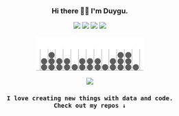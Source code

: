 <h3 align="center">Hi there 👋🏼 I'm Duygu.</h3> 
<p align="center"> <a href= "https://dduyg.github.io/" target="_blank"><img src="https://img.icons8.com/glyph-neue/32/1A1A1A/domain.png"/></a> <a href= "https://instagram.com/insert.data"><img src="https://img.icons8.com/fluency-systems-regular/32/null/instagram-new--v1.png"/></a> <a href= "https://medium.com/@duygudgd"><img src="https://img.icons8.com/fluency-systems-filled/32/null/medium-logo.png"/></a> <a href= "https://ko-fi.com/dduyg"><img src="https://img.icons8.com/pastel-glyph/31/000000/like--v1.png"/></a> </p> 
<p align="center"> <img width="250" src="https://github.com/dduyg/miscellaneous/blob/8ce1a83c9cf97ce9c933a0e442d2509027e76a22/bins-and-balls.gif"> </p>  
<div align="center">

![](https://komarev.com/ghpvc/?username=dduyg&color=7B919C)

</div>
<h4 align="center"><samp>I love creating new things with data and code. <br> Check out my repos ↓</samp></h4>
